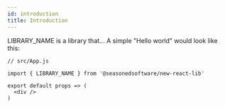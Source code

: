 ```yaml
---
id: introduction
title: Introduction
---
```


LIBRARY_NAME is a library that... A simple "Hello world" would look like this:

```
// src/App.js

import { LIBRARY_NAME } from '@seasonedsoftware/new-react-lib'

export default props => (
  <div />
)
```

